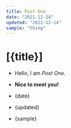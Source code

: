 ```yaml
---
title: Post One
date: "2021-12-14"
updated: "2021-12-14"
sample: "thing"
---
```


# [{title}]
- Hello, I am _Post One._
- **Nice to meet you!**

- {date}

- {updated}
- {sample}

